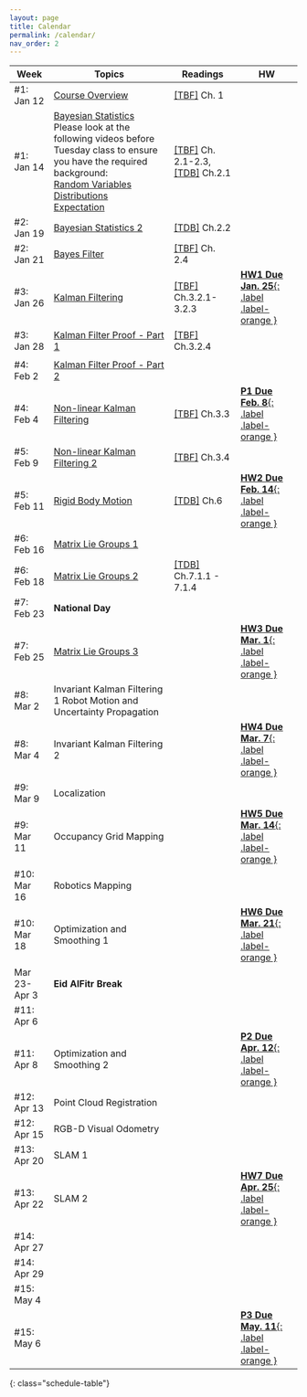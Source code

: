```yaml
---
layout: page
title: Calendar
permalink: /calendar/
nav_order: 2
---
```

| Week              | Topics                                                                    | Readings | HW |
|-------------------|---------------------------------------------------------------------------|----------|----|
| #1: Jan 12     |[ Course Overview](https://kfupmedusa.sharepoint.com/:b:/r/sites/Section_242121295/Class%20Materials/Lecture%20Slides/01_12_Introduction.pdf?csf=1&web=1&e=w8iRrg)<br /> |      [[TBF]]({{site.baseurl}}/#textbooks) Ch. 1   |    |
| #1: Jan 14     |  [Bayesian Statistics](https://kfupmedusa.sharepoint.com/:b:/r/sites/Section_242121295/Class%20Materials/Lecture%20Slides/01_14_probability.pdf?csf=1&web=1&e=uJnr6K)<br />Please look at the following videos before Tuesday class to ensure you have the required background: <br />[Random Variables](https://www.youtube.com/watch?v=ijX8Xs0OaAs)<br />[Distributions](https://www.youtube.com/watch?v=X7ePpI4qgTQ)<br />[Expectation](https://www.youtube.com/watch?v=z4qv272LSKw) | [[TBF]]({{site.baseurl}}/#textbooks) Ch. 2.1-2.3, [[TDB]]({{site.baseurl}}/#textbooks) Ch.2.1 |  |
| #2: Jan 19     | [Bayesian Statistics 2](https://kfupmedusa.sharepoint.com/:b:/r/sites/Section_242121295/Class%20Materials/Lecture%20Slides/01_19_probability2.pdf?csf=1&web=1&e=6S7lJc) |[[TDB]]({{site.baseurl}}/#textbooks) Ch.2.2   |  |
| #2: Jan 21     | [Bayes Filter](https://kfupmedusa.sharepoint.com/:b:/r/sites/Section_242121295/Class%20Materials/Lecture%20Slides/01_21_bayes_filter.pdf?csf=1&web=1&e=u8RqO3)  | [[TBF]]({{site.baseurl}}/#textbooks) Ch. 2.4|  |
| #3: Jan 26  |           [Kalman Filtering](https://kfupmedusa.sharepoint.com/:b:/r/sites/Section_242121295/Class%20Materials/Lecture%20Slides/01_26_kalman_filter.pdf?csf=1&web=1&e=H56Qvo)                                                                                |    [[TBF]]({{site.baseurl}}/#textbooks) Ch.3.2.1-3.2.3       |  [**HW1 Due Jan. 25**{: .label .label-orange }]({{site.baseurl}}/hw/)   |
| #3: Jan 28      | [Kalman Filter Proof - Part 1](https://kfupmedusa.sharepoint.com/:b:/r/sites/Section_242121295/Class%20Materials/Lecture%20Slides/Kalman_Proof.pdf?csf=1&web=1&e=ZcSlZF) |  [[TBF]]({{site.baseurl}}/#textbooks) Ch.3.2.4 |  |
|       |                         			                                    |          |      |
| #4: Feb 2      | [Kalman Filter Proof - Part 2](https://kfupmedusa.sharepoint.com/:b:/r/sites/Section_242121295/Class%20Materials/Lecture%20Slides/02_02_kalman_filter_derivation.pdf?csf=1&web=1&e=o6pj8P)                                                                       |          |    |
| #4: Feb 4      | [Non-linear Kalman Filtering](https://kfupmedusa.sharepoint.com/:b:/r/sites/Section_242121295/Class%20Materials/Lecture%20Slides/02_04_nonlinear_Kalman.pdf?csf=1&web=1&e=b4b6hv)     | [[TBF]]({{site.baseurl}}/#textbooks) Ch.3.3  | [**P1 Due Feb. 8**{: .label .label-orange }]({{site.baseurl}}/project/#final-report)  |
| #5: Feb 9     |   [Non-linear Kalman Filtering 2](https://kfupmedusa.sharepoint.com/:b:/r/sites/Section_242121295/Class%20Materials/Lecture%20Slides/02_09_nonlinear_filters.pdf?csf=1&web=1&e=dvhDUU)                                                                         |      [[TBF]]({{site.baseurl}}/#textbooks) Ch.3.4    |    |
| #5: Feb 11      | [Rigid Body Motion](https://kfupmedusa.sharepoint.com/:b:/r/sites/Section_242121295/Class%20Materials/Lecture%20Slides/02_11_rigid_mody_motions.pdf?csf=1&web=1&e=gfXB4G) |  [[TDB]]({{site.baseurl}}/#textbooks) Ch.6| [**HW2 Due Feb. 14**{: .label .label-orange }]({{site.baseurl}}/hw/) |
| #6: Feb 16     |   [Matrix Lie Groups 1  ](https://kfupmedusa.sharepoint.com/:b:/r/sites/Section_242121295/Class%20Materials/Lecture%20Slides/02_16_rigid_mody_motions_2.pdf?csf=1&web=1&e=uLoxQk)                                                                   |          |        |
| #6: Feb 18      |  [Matrix Lie Groups 2](https://kfupmedusa.sharepoint.com/:b:/r/sites/Section_242121295/Class%20Materials/Lecture%20Slides/02_18_rigid_mody_motions_3.pdf?csf=1&web=1&e=1FlYnc) | [[TDB]]({{site.baseurl}}/#textbooks) Ch.7.1.1 - 7.1.4 |  |
| #7: Feb 23       |  **National Day**                                                       |          |        |
| #7: Feb 25      |  [Matrix Lie Groups 3](https://kfupmedusa.sharepoint.com/:b:/r/sites/Section_242121295/Class%20Materials/Lecture%20Slides/02_20_rigid_mody_motions_4.pdf?csf=1&web=1&e=2jG32Q)   |  | [**HW3 Due Mar. 1**{: .label .label-orange }]({{site.baseurl}}/hw/) |
| #8: Mar 2      |    Invariant Kalman Filtering 1      Robot Motion and Uncertainty Propagation                                                              |          |    |
| #8: Mar 4      |    Invariant Kalman Filtering 2    |  | [**HW4 Due Mar. 7**{: .label .label-orange }]({{site.baseurl}}/hw/) |
| #9: Mar 9     |     Localization                                                                        |          |        |
| #9: Mar 11      |  Occupancy Grid Mapping|  | [**HW5 Due Mar. 14**{: .label .label-orange }]({{site.baseurl}}/hw/) |
| #10: Mar 16    |     Robotics Mapping                                                                         |          |        |
| #10: Mar 18      |  Optimization and Smoothing 1|  | [**HW6 Due Mar. 21**{: .label .label-orange }]({{site.baseurl}}/hw/) |
|  Mar 23-Apr 3| **Eid AlFitr Break**| | |
| #11: Apr 6 |     |          |        |
| #11: Apr 8      | Optimization and Smoothing 2   |  | [**P2 Due Apr. 12**{: .label .label-orange }]({{site.baseurl}}/project/#final-report)  |
| #12: Apr 13      |  Point Cloud Registration                                                                        |          |        |
| #12: Apr 15      |  RGB-D Visual Odometry |  |  |
| #13: Apr 20    |    SLAM 1                                 							            |          |        |
| #13: Apr 22      |  SLAM 2|  | [**HW7 Due Apr. 25**{: .label .label-orange }]({{site.baseurl}}/hw/) |
| #14: Apr 27   |                                                                            |          |        |
| #14: Apr 29      |  |  |  |
| #15: May 4 | | | |
| #15: May 6      |  |  | [**P3 Due May. 11**{: .label .label-orange }]({{site.baseurl}}/project/#final-report) |
{: class="schedule-table"}
